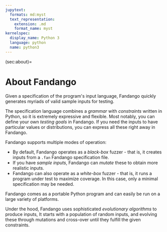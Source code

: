 ```yaml
---
jupytext:
  formats: md:myst
  text_representation:
    extension: .md
    format_name: myst
kernelspec:
  display_name: Python 3
  language: python
  name: python3
---
```


(sec:about)=
# About Fandango

Given a specification of the program's input language, Fandango quickly generates myriads of valid sample inputs for testing.

The specification language combines a _grammar_ with _constraints_ written in Python, so it is extremely expressive and flexible.
Most notably, you can define your own _testing goals_ in Fandango.
If you need the inputs to have particular values or distributions, you can express all these right away in Fandango.

Fandango supports multiple modes of operation:

* By default, Fandango operates as a _black-box_ fuzzer - that is, it creates inputs from a `.fan` Fandango specification file.
* If you have _sample inputs_, Fandango can _mutate_ these to obtain more realistic inputs.
* Fandango can also operate as a _white-box_ fuzzer - that is, it runs a program under test to maximize coverage. In this case, only a minimal specification may be needed.

Fandango comes as a portable Python program and can easily be run on a large variety of platforms.

Under the hood, Fandango uses sophisticated _evolutionary algorithms_ to produce inputs,
It starts with a population of random inputs, and evolving these through mutations and cross-over until they fulfill the given constraints.


```{include} Footer.md
